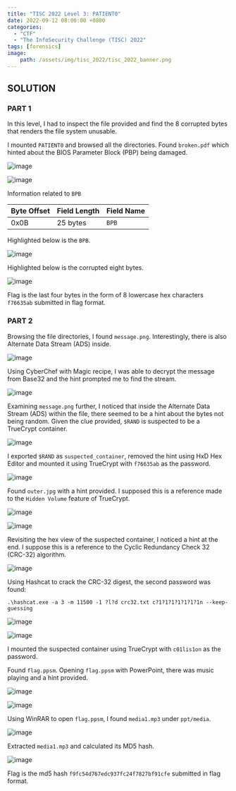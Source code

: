 ```yaml
---
title: "TISC 2022 Level 3: PATIENT0"
date: 2022-09-12 08:00:00 +0800
categories:
  - "CTF"
  - "The InfoSecurity Challenge (TISC) 2022"
tags: [forensics]
image:
    path: /assets/img/tisc_2022/tisc_2022_banner.png
---
```

## SOLUTION

### PART 1

In this level, I had to inspect the file provided and find the 8 corrupted bytes that renders the file system unusable.

I mounted `PATIENT0` and browsed all the directories. Found `broken.pdf` which hinted about the BIOS Parameter Block (PBP) being damaged.

![image](/assets/img/tisc_2022/level_3/6c285ba7dc3ac0f3d71e117ed330468ec142c4495819af6c44c413eb3043b2e0.png)  

![image](/assets/img/tisc_2022/level_3/1fac7a8bca44038383d294cd12df340b264ef4ce5277c0494631022dc394c389.png)  

Information related to `BPB`

| Byte Offset | Field Length | Field Name |
| --- | --- | ---- |
| 0x0B | 25 bytes | `BPB`

Highlighted below is the `BPB`.

![image](/assets/img/tisc_2022/level_3/32c9366972fc17c9a8419e2e1d03f7311cd5ee23504e432cc53561170f84283e.png)  

Highlighted below is the corrupted eight bytes.

![image](/assets/img/tisc_2022/level_3/7eea7a3323eb03010664628b5f282d2e82b2ef7968d6e4c8551a018ad8c00def.png)  

Flag is the last four bytes in the form of 8 lowercase hex characters `f76635ab` submitted in flag format.

### PART 2

Browsing the file directories, I found `message.png`. Interestingly, there is also Alternate Data Stream (ADS) inside.

![image](/assets/img/tisc_2022/level_3/4bc645ebc64e3095beb6b1d9e60a7256f5ee41bfad9e44992ecd017044c6d8e1.png)  

Using CyberChef with  Magic recipe, I was able to decrypt the message from Base32 and the hint prompted me to find the stream.

![image](/assets/img/tisc_2022/level_3/f44934d195b577a8ae50b4ce7471ace28a317b8ad4ab83659471440de80adcd6.png)  

Examining `message.png` further, I noticed that inside the Alternate Data Stream (ADS) within the file, there seemed to be a hint about the bytes not being random. Given the clue provided, `$RAND` is suspected to be a TrueCrypt container.

![image](/assets/img/tisc_2022/level_3/c4bba6492691fb500ab29a4dc7985687c1e0c42678764541a8f3aeeb2c23dd29.png)  

I exported `$RAND` as `suspected_container`, removed the hint using HxD Hex Editor and mounted it using TrueCrypt with `f76635ab` as the password.

![image](/assets/img/tisc_2022/level_3/4454083fd8eccaed7f1accf29c2c5c2f9c8633fda7f912cdbaaca8295f803466.png)  

Found `outer.jpg` with a hint provided. I supposed this is a reference made to the `Hidden Volume` feature of TrueCrypt.

![image](/assets/img/tisc_2022/level_3/6e66281e0133aa90f57aa26e0074ee17ecb2bcc73c0261c4109ec4f7a33fcc7d.png)  

![image](/assets/img/tisc_2022/level_3/180c9062708c5a1a3f844e6b08c7cc5b5775cd74c4d1ec3b220a606e2f70f90e.png)  

Revisiting the hex view of the suspected container, I noticed a hint at the end. I suppose this is a reference to the Cyclic Redundancy Check 32 (CRC-32) algorithm.

![image](/assets/img/tisc_2022/level_3/30572bb5947695184cce2a5445bd072a3e91784e5d926e4c57d4011390fa3f8e.png)  

Using Hashcat to crack the CRC-32 digest, the second password was found:

```
.\hashcat.exe -a 3 -m 11500 -1 ?l?d crc32.txt c?1?1?1?1?1?1?1n --keep-guessing
```

![image](/assets/img/tisc_2022/level_3/901495f4bffabee77de2325de3a31822f6b1402b50e551bd4f68a513ce33e23f.png)  

![image](/assets/img/tisc_2022/level_3/56a0144502ff2cd011b1275c7d89cc25a7596930d0a92dbf243776dbe032bcb4.png)  

I mounted the suspected container using TrueCrypt with `c01lis1on` as the password.

Found `flag.ppsm`. Opening `flag.ppsm` with PowerPoint, there was music playing and a hint provided.

![image](/assets/img/tisc_2022/level_3/146341b5becf896256302f11e90a5db68cbded955397cb75d629845897c5fc7c.png)  

![image](/assets/img/tisc_2022/level_3/9c7122a0883b76822173b958ea570b810325dec7da2001cf5dba3ed4097e57cf.png)  

Using WinRAR to open `flag.ppsm`, I found `media1.mp3` under `ppt/media`.

![image](/assets/img/tisc_2022/level_3/f338014541e9ecc908f5e13fc321edaf8da0fad2df46e06e844a7213a6ae9cd1.png)  

Extracted `media1.mp3` and calculated its MD5 hash.

![image](/assets/img/tisc_2022/level_3/fe26131db4ef6bc0876191699deb1abe1bf5d6efd9fba74e950b9d62f8f3aa08.png)  

Flag is the md5 hash `f9fc54d767edc937fc24f7827bf91cfe` submitted in flag format.
